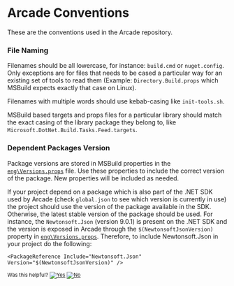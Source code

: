 # Arcade Conventions

These are the conventions used in the Arcade repository.

### File Naming

Filenames should be all lowercase, for instance: `build.cmd` or `nuget.config`. Only exceptions are for files that needs to be cased a particular way for an existing set of tools to read them (Example: `Directory.Build.props` which MSBuild expects exactly that case on Linux).

Filenames with multiple words should use kebab-casing like `init-tools.sh`.

MSBuild based targets and props files for a particular library should match the exact casing of the library package they belong to, like `Microsoft.DotNet.Build.Tasks.Feed.targets`.

### Dependent Packages Version

Package versions are stored in MSBuild properties in the [`eng\Versions.props`](https://github.com/dotnet/arcade/blob/master/eng/Versions.props) file. Use these properties to include the correct version of the package. New properties will be included as needed. 

If your project depend on a package which is also part of the .NET SDK used by Arcade (check `global.json` to see which version is currently in use) the project should use the version of the package available in the SDK. Otherwise, the latest stable version of the package should be used. For instance, the `Newtonsoft.Json` (version 9.0.1) is present on the .NET SDK and the version is exposed in Arcade through the `$(NewtonsoftJsonVersion)` property in [`eng\Versions.props`](https://github.com/dotnet/arcade/blob/master/eng/Versions.props). Therefore, to include Newtonsoft.Json in your project do the following:

`<PackageReference Include="Newtonsoft.Json" Version="$(NewtonsoftJsonVersion)" />`












<!-- Begin Generated Content: Doc Feedback -->
<sub>Was this helpful? [![Yes](https://helix.dot.net/f/ip/5?p=Documentation%5CArcadeConventions.md)](https://helix.dot.net/f/p/5?p=Documentation%5CArcadeConventions.md) [![No](https://helix.dot.net/f/in)](https://helix.dot.net/f/n/5?p=Documentation%5CArcadeConventions.md)</sub>
<!-- End Generated Content-->
